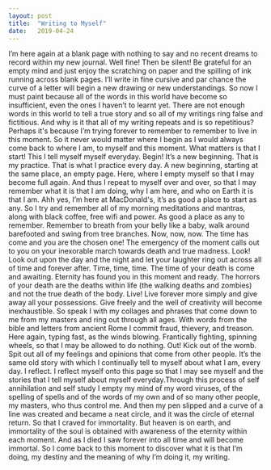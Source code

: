 ```yaml
---
layout: post
title:  "Writing to Myself"
date:   2019-04-24
---
```


I’m here again at a blank page with nothing to say and no recent dreams to record within my new journal. Well fine! Then be silent! Be grateful for an empty mind and just enjoy the scratching on paper and the spilling of ink running across blank pages. I’ll write in fine cursive and par chance the curve of a letter will begin a new drawing or new understandings. So now I must paint because all of the words in this world have become so insufficient, even the ones I haven’t to learnt yet. There are not enough words in this world to tell a true story and so all of my writings ring false and fictitious. And why is it that all of my writing repeats and is so repetitious? Perhaps it's because I’m trying forever to remember to remember to live in this moment. So it never would matter where I begin as I would always come back to where I am, to myself and this moment. What matters is that I start! This I tell myself myself everyday. Begin! It’s a new beginning. That is my practice. That is what I practice every day. A new beginning, starting at the same place, an empty page. Here, where I empty myself so that I may become full again. And thus I repeat to myself over and over, so that I may remember what it is that I am doing, why I am here, and who on Earth it is that I am. Ahh yes, I’m here at MacDonald's, it’s as good a place to start as any. So I try and remember all of my morning meditations and mantras, along with black coffee, free wifi and power. As good a place as any to remember. Remember to breath from your belly like a baby, walk around barefooted and swing from tree branches. Now, now, now. The time has come and you are the chosen one! The emergency of the moment calls out to you on your inexorable march towards death and true madness. Look! Look out upon the day and the night and let your laughter ring out across all of time and forever after. Time, time, time. The time of your death is come and awaiting. Eternity has found you in this moment and ready. The horrors of your death are the deaths within life (the walking deaths and zombies) and not the true death of the body. Live! Live forever more simply and give away all your possessions. Give freely and the well of creativity will become inexhaustible. So speak I with my collages and phrases that come down to me from my masters and ring out through all ages. With words from the bible and letters from ancient Rome I commit fraud, thievery, and treason. Here again, typing fast, as the winds blowing. Frantically fighting, spinning wheels, so that I may be allowed to do nothing. Out! Kick out of the womb. Spit out all of my feelings and opinions that come from other people. It’s the same old story with which I continually tell to myself about what I am, every day. I reflect. I reflect myself onto this page so that I may see myself and the stories that I tell myself about myself everyday.Through this process of self annihilation and self study I empty my mind of my word viruses, of the spelling of spells and of the words of my own and of so many other people, my masters, who thus control me. And then my pen slipped and a curve of a line was created and became a neat circle, and it was the circle of eternal return. So that I craved for immortality. But heaven is on earth, and immortality of the soul is obtained with awareness of the eternity within each moment. And as I died I saw forever into all time and will become immortal. So I come back to this moment to discover what it is that I’m doing, my destiny and the meaning of why I’m doing it, my writing.
